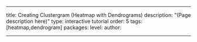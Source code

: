 ---

title: Creating Clustergram (Heatmap with Dendrograms)
description: "(Page description here)"
type: interactive tutorial
order: 5
tags: [heatmap,dendrogram]
packages: 
level: 
author: 

---